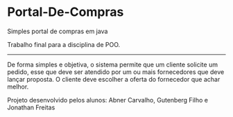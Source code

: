 # Portal-De-Compras
Simples portal de compras em java

Trabalho final para a disciplina de POO.

---------------------------------------------

De forma simples e objetiva, o sistema permite que um cliente solicite um pedido, esse que deve ser atendido por um ou mais fornecedores
que deve lançar proposta. O cliente deve escolher a oferta do fornecedor que achar melhor.

Projeto desenvolvido pelos alunos: Abner Carvalho, Gutenberg Filho e Jonathan Freitas
